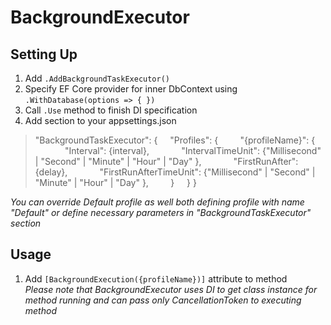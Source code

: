 # BackgroundExecutor

## Setting Up

 1. Add `.AddBackgroundTaskExecutor()`
 2. Specify EF Core provider for inner DbContext using `.WithDatabase(options => { })`
 3. Call `.Use` method to finish DI specification
 4. Add section to your appsettings.json

> "BackgroundTaskExecutor": {
> &nbsp;&nbsp;&nbsp;&nbsp;"Profiles": {
> &nbsp;&nbsp;&nbsp;&nbsp;&nbsp;&nbsp;&nbsp;&nbsp;"{profileName}": {
> &nbsp;&nbsp;&nbsp;&nbsp;&nbsp;&nbsp;&nbsp;&nbsp;&nbsp;&nbsp;&nbsp;&nbsp;"Interval": {interval},
> &nbsp;&nbsp;&nbsp;&nbsp;&nbsp;&nbsp;&nbsp;&nbsp;&nbsp;&nbsp;&nbsp;&nbsp;"IntervalTimeUnit": {"Millisecond" | "Second" | "Minute" | "Hour" | "Day" },
> &nbsp;&nbsp;&nbsp;&nbsp;&nbsp;&nbsp;&nbsp;&nbsp;&nbsp;&nbsp;&nbsp;&nbsp;"FirstRunAfter": {delay},
> &nbsp;&nbsp;&nbsp;&nbsp;&nbsp;&nbsp;&nbsp;&nbsp;&nbsp;&nbsp;&nbsp;&nbsp;"FirstRunAfterTimeUnit": {"Millisecond" | "Second" | "Minute" | "Hour" | "Day" },
> &nbsp;&nbsp;&nbsp;&nbsp;&nbsp;&nbsp;&nbsp;&nbsp;}
> &nbsp;&nbsp;&nbsp;&nbsp;} 
> }

*You can override Default profile as well both defining profile with name "Default" or define necessary parameters in "BackgroundTaskExecutor" section*

## Usage

 1. Add `[BackgroundExecution({profileName})]` attribute to method\
*Please note that BackgroundExecutor uses DI to get class instance for method running and can pass only CancellationToken to executing method*